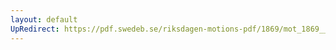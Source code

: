```yaml
---
layout: default
UpRedirect: https://pdf.swedeb.se/riksdagen-motions-pdf/1869/mot_1869__fk__00031/mot_1869__fk__00031_001.pdf
---
```

